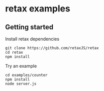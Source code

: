 # retax examples

## Getting started

Install retax dependencies
```
git clone https://github.com/retaxJS/retax
cd retax
npm install
```

Try an example
```
cd examples/counter
npm install
node server.js
```
